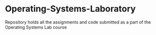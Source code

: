 # Operating-Systems-Laboratory
Repository holds all the assignments and code submitted as a part of the Operating Systems Lab course
